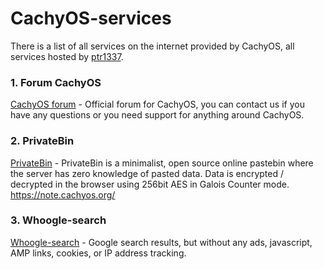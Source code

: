 # CachyOS-services
There is a list of all services on the internet provided by CachyOS, all services hosted by [ptr1337](https://github.com/ptr1337).
### 1. Forum CachyOS
[CachyOS forum](https://forum.cachyos.org) - Official forum for CachyOS, you can contact us if you have any questions or you need support for anything around CachyOS.
### 2. PrivateBin
[PrivateBin](https://note.cachyos.org/) - PrivateBin is a minimalist, open source online pastebin where the server has zero knowledge of pasted data. Data is encrypted / decrypted in the browser using 256bit AES in Galois Counter mode.
https://note.cachyos.org/
### 3. Whoogle-search
[Whoogle-search](https://search.cachyos.org) - Google search results, but without any ads, javascript, AMP links, cookies, or IP address tracking.
